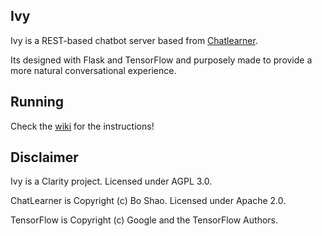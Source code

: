 ## Ivy

Ivy is a REST-based chatbot server based from [Chatlearner](https://github.com/bshao001/ChatLearner).

Its designed with Flask and TensorFlow and purposely made to provide a more natural conversational experience.

## Running

Check the [wiki](https://github.com/ProjectMonika/Ivy/wiki) for the instructions!

## Disclaimer

Ivy is a Clarity project. Licensed under AGPL 3.0.

ChatLearner is Copyright (c) Bo Shao. Licensed under Apache 2.0.

TensorFlow is Copyright (c) Google and the TensorFlow Authors.
